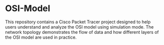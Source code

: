 # OSI-Model
This repository contains a Cisco Packet Tracer project designed to help users understand and analyze the OSI model using simulation mode. The network topology demonstrates the flow of data and how different layers of the OSI model are used in practice.
